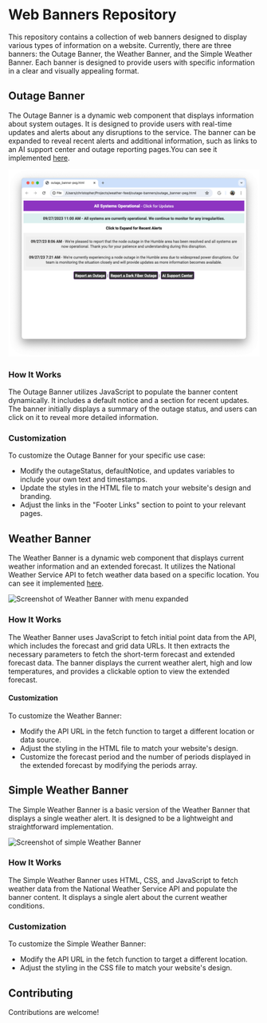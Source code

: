 # Web Banners Repository
This repository contains a collection of web banners designed to display various types of information on a website. Currently, there are three banners: the Outage Banner, the Weather Banner, and the Simple Weather Banner. Each banner is designed to provide users with specific information in a clear and visually appealing format.

## Outage Banner
The Outage Banner is a dynamic web component that displays information about system outages. It is designed to provide users with real-time updates and alerts about any disruptions to the service. The banner can be expanded to reveal recent alerts and additional information, such as links to an AI support center and outage reporting pages.You can see it implemented [here](https://www.phonoscopefiber.com/outage).

![Screenshot of Outage Banner with all menus expanded](/screenshots/screenshot-outages.png)

### How It Works
The Outage Banner utilizes JavaScript to populate the banner content dynamically. It includes a default notice and a section for recent updates. The banner initially displays a summary of the outage status, and users can click on it to reveal more detailed information.

### Customization
To customize the Outage Banner for your specific use case:
* Modify the outageStatus, defaultNotice, and updates variables to include your own text and timestamps.
* Update the styles in the HTML file to match your website's design and branding.
* Adjust the links in the "Footer Links" section to point to your relevant pages.

## Weather Banner
The Weather Banner is a dynamic web component that displays current weather information and an extended forecast. It utilizes the National Weather Service API to fetch weather data based on a specific location. You can see it implemented [here](https://www.phonoscopefiber.com/hurricane).

![Screenshot of Weather Banner with menu expanded](/screenshots/screenshot-weather)

### How It Works
The Weather Banner uses JavaScript to fetch initial point data from the API, which includes the forecast and grid data URLs. It then extracts the necessary parameters to fetch the short-term forecast and extended forecast data. The banner displays the current weather alert, high and low temperatures, and provides a clickable option to view the extended forecast.

#### Customization
To customize the Weather Banner:
* Modify the API URL in the fetch function to target a different location or data source.
* Adjust the styling in the HTML file to match your website's design.
* Customize the forecast period and the number of periods displayed in the extended forecast by modifying the periods array.

## Simple Weather Banner
The Simple Weather Banner is a basic version of the Weather Banner that displays a single weather alert. It is designed to be a lightweight and straightforward implementation.

![Screenshot of simple Weather Banner](/screenshots/screenshot-weather-simple)

### How It Works
The Simple Weather Banner uses HTML, CSS, and JavaScript to fetch weather data from the National Weather Service API and populate the banner content. It displays a single alert about the current weather conditions.

### Customization
To customize the Simple Weather Banner:
* Modify the API URL in the fetch function to target a different location.
* Adjust the styling in the CSS file to match your website's design.

## Contributing
Contributions are welcome!
